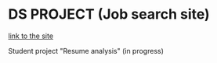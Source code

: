 # DS PROJECT (Job search site)

[link to the site](https://hh.ru/)

Student project "Resume analysis" (in progress)
